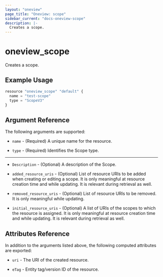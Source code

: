 ```yaml
---
layout: "oneview"
page_title: "Oneview: scope"
sidebar_current: "docs-oneview-scope"
description: |-
  Creates a scope.
---
```


# oneview\_scope

Creates a scope.

## Example Usage

```js
resource "oneview_scope" "default" {
  name = "test-scope"
  type = "ScopeV3"
}
```

## Argument Reference

The following arguments are supported:

* `name` - (Required) A unique name for the resource.

* `type` - (Required) Identifies the Scope type.

- - -

* `Description` - (Optional) A description of the Scope.

* `added_resource_uris` - (Optional)  List of resource URIs to be added when creating or editing a scope. It is only meaningful at resource creation time and while updating. It is relevant during retrieval as well.

* `removed_resource_uris` - (Optional)  List of resource URIs to be removed. It is only meaningful while updating.

* `initial_resource_uris` - (Optional) A list of URIs of the scopes to which the resource is assigned. It is only meaningful at resource creation time and while updating. It is relevant during retrieval as well. 

## Attributes Reference

In addition to the arguments listed above, the following computed attributes are exported:

* `uri` - The URI of the created resource.

* `eTag` - Entity tag/version ID of the resource.
